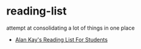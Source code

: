 # reading-list
attempt at consolidating a lot of things in one place

- [Alan Kay's Reading List For Students](http://www.squeakland.org/resources/books/readingList.jsp)
